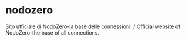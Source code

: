 # nodozero
Sito ufficiale di NodoZero-la base delle connessioni. / Official website of NodoZero-the base of all connections.
